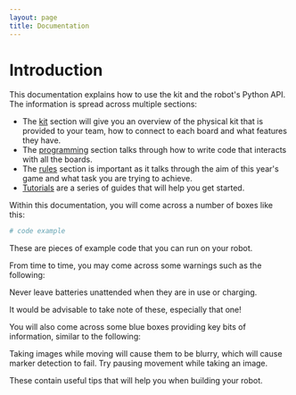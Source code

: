 ```yaml
---
layout: page
title: Documentation
---
```


Introduction
============

This documentation explains how to use the kit and the robot's Python API.
The information is spread across multiple sections:

- The [kit](/docs/kit/) section will give you an overview of the physical kit that is provided to your team, how to connect to each board and what features they have.
- The [programming](/docs/programming/) section talks through how to write code that interacts with all the boards.
- The [rules](/docs/rules/) section is important as it talks through the aim of this year's game and what task you are trying to achieve.
- [Tutorials](/docs/tutorials/) are a series of guides that will help you get started.

Within this documentation, you will come across a number of boxes like this:

~~~~~ python
# code example
~~~~~

These are pieces of example code that you can run on your robot.

From time to time, you may come across some warnings such as the following:

<div class="warning">Never leave batteries unattended when they are in use or charging.</div>

It would be advisable to take note of these, especially that one!

You will also come across some blue boxes providing key bits of information, similar to the following:

<div class="info">
Taking images while moving will cause them to be blurry, which will cause marker detection to fail.
Try pausing movement while taking an image.
</div>

These contain useful tips that will help you when building your robot.
